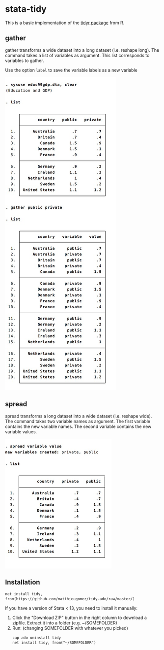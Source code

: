 stata-tidy
===========

This is a basic implementation of the  [tidyr package](https://github.com/hadley/tidyr) from R.
## gather
gather transforms a wide dataset into a long dataset (i.e. reshape long). The command takes a list of variables as argument. This list corresponds to variables to gather.

Use the option  `label`  to save the variable labels as a new variable

![](img/gather.jpg)


## spread
spread transforms a long dataset into a wide dataset (i.e. reshape wide). The command takes two variable names as argument. The first variable contains the new variable names. The second variable contains the new variable values.

![](img/spread.jpg)


## Installation
```
net install tidy, from(https://github.com/matthieugomez/tidy.ado/raw/master/)
```

If you have a version of Stata < 13, you need to install it manually:
1. Click the "Download ZIP" button in the right column to download a zipfile. Extract it into a folder (e.g. ~/SOMEFOLDER)
2. Run: (changing SOMEFOLDER with whatever you picked)
	```
	cap ado uninstall tidy
	net install tidy, from("~/SOMEFOLDER")
	```